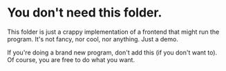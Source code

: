 # You don't need this folder.

This folder is just a crappy implementation of a frontend that might run the program. It's not fancy, nor cool, nor anything. Just a demo.

If you're doing a brand new program, don't add this (if you don't want to). Of course, you are free to do what you want. 